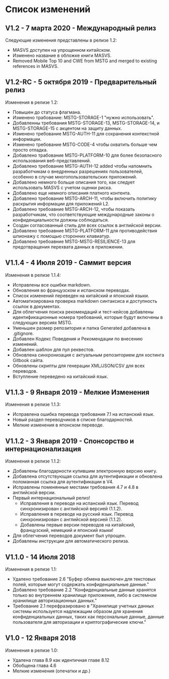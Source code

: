 # Список изменений

## V1.2 - 7 марта 2020 - Международный релиз

Следующие изменения представлены в релизе 1.2:

- MASVS доступен на упрощенном китайском.
- Изменено название в обложке книги MASVS.
- Removed Mobile Top 10 and CWE from MSTG and merged to existing references in MASVS.

## V1.2-RC - 5 октября 2019 - Предварительный релиз

Изменения в релизе 1.2:

- Повышен до статуса флагмана.
- Изменено трабование: MSTG-STORAGE-1 "нужно использовать".
- Добавленны требования MSTG-STORAGE-13, MSTG-STORAGE-14, и MSTG-STORAGE-15 с акцентом на защиту данных.
- Изменено требование MSTG-AUTH-11 для сохранения контекстной информации.
- Изменено требование MSTG-CODE-4 чтобы охватить больше чем просто отладка.
- Добавлено трабование MSTG-PLATFORM-10 для более безопасного использования веб-представлений.
- Добавлено требование MSTG-AUTH-12 added чтобы напомнить разработчикам о внедренных разрешениях пользователей, особенно в случае многопользовательских приложений.
- Добавлено немного больше описания того, как следует использовать MASVS с учетом оценки риска.
- Добавлено еще немного описания платного контента.
- Добавлено требование MSTG-ARCH-11, чтобы включить политику раскрытия информации для приложений L2.
- Добавлено требоавние MSTG-ARCH-12, чтобы показать разработчикам, что соответствующие международные законы о конфиденциальности должны соблюдаться.
- Создан согласованный стиль для всех ссылок в английской версии.
- Добавлено требоавние MSTG-PLATFORM-11 для противодействия шпионажу с помощью сторонних клавиатур.
- Добавлено требоавние MSTG-MSTG-RESILIENCE-13 для предотвращения перехвата данных в приложении.

## V1.1.4 - 4 Июля 2019 - Саммит версия

Изменения в релизе 1.1.4:

- Исправлены все ошибки markdown.
- Обновления во французском и испанском переводах.
- Список изменений переведен на китайский и японский языки.
- Автоматизирована проверка markdown синтаксиса и доступность ссылок в документах.
- Для облегчения поиска рекомендаций и тест-кейсов добавлены идентификационные номера требований, которые будут включены в следующих версиях MSTG.
- Уменьшен размер репозитория и папка Generated добавлена в .gitignore.
- Добавлен Кодекс Поведения и Рекомендации по внесению изменений.
- Добавлен шаблон для пул реквестов.
- Обновлена синхронизация с актуальным репозиторием для хостинга Gitbook сайта.
- Обновлены скрипты для генерации XML/JSON/CSV для всех переводов.
- Вступление переведено на китайский язык.

## V1.1.3 - 9  Января 2019 - Мелкие Изменения

Изменения в релизе 1.1.3:

- Исправлена ошибка перевода требования 7.1 на испанский язык.
- Новый раздел переводчиков в списке благодарностей.
- Мелкие изменения в японском переводе.

## V1.1.2 - 3 Января 2019 - Спонсорство и интернационализация

Изменения в релизе 1.1.2:

- Добавлены благодарности купившим электронную версию книгу.
- Добавлена отсутствующая ссылка для аутентификации и обновлена поломанная ссылка для аутентификации в V4.
- Исправлены поменянные местами требования 4.7 и 4.8 в английской версии.
- Первый интернациональный релиз!
  - Исправления в переводе на испанский язык. Перевод синхронизирован с английской версией (1.1.2).
  - Исправления в переводе на русский язык. Перевод синхронизирован с английской версией (1.1.2).
  - Добавлены первые версии переводов на китайский, французский, немецкий и японский языки!
- Для облегчения переводов документ был упрощен.
- Добавлены инструкции для автоматического релиза.

## V1.1.0 - 14 Июля 2018

Изменения в релизе 1.1:

- Удалено требование 2.6 "Буфер обмена выключен для текстовых полей, которые могут содержать конфиденциальные данные."
- Добавлено требование 2.2 "Конфиденциальные данные хранятся только во внутреннем хранилище приложения, либо в системном хранилище авторизационных данных."
- Требование 2.1 перефразировано в "Хранилище учетных данных системы используется надлежащим образом для хранения конфиденциальных данных, таких как персональные данные, данные пользователя для авторизации и криптографические ключи."

## V1.0 - 12 Января 2018

Изменения в релизе 1.0:

- Удалена глава 8.9 как идентичная главе 8.12
- Обобщена глава 4.6
- Мелкие изменения (опечатки и др.)
